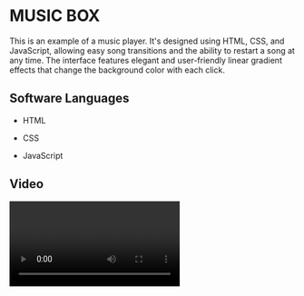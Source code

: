 <h1>MUSIC BOX</h1>

This is an example of a music player. It's designed using HTML, CSS, and JavaScript, allowing easy song transitions and the ability to restart a song at any time. The interface features elegant and user-friendly linear gradient effects that change the background color with each click.

<h2> Software Languages </h2>

- HTML

- CSS

- JavaScript

<h2> Video </h2>

![](MBV.mp4)
